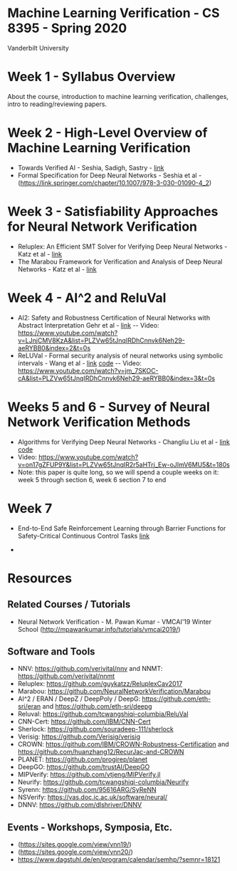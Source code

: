 # Machine Learning Verification - CS 8395 - Spring 2020
Vanderbilt University

# Week 1 - Syllabus Overview
About the course, introduction to machine learning verification, challenges, intro to reading/reviewing papers.

# Week 2 - High-Level Overview of Machine Learning Verification

- Towards Verified AI - Seshia, Sadigh, Sastry - [link](https://arxiv.org/abs/1606.08514)
- Formal Specification for Deep Neural Networks - Seshia et al - (https://link.springer.com/chapter/10.1007/978-3-030-01090-4_2)

# Week 3 - Satisfiability Approaches for Neural Network Verification

- Reluplex: An Efficient SMT Solver for Verifying Deep Neural Networks - Katz et al - [link](https://link.springer.com/chapter/10.1007/978-3-319-63387-9_5)
- The Marabou Framework for Verification and Analysis of Deep Neural Networks - Katz et al - [link](https://link.springer.com/chapter/10.1007/978-3-030-25540-4_26)

# Week 4 - AI^2 and ReluVal

- AI2: Safety and Robustness Certification of Neural Networks with Abstract Interpretation
Gehr et al - [link](https://ieeexplore.ieee.org/document/8418593)
-- Video: https://www.youtube.com/watch?v=LJnjCMV8KzA&list=PLZVw65tJnqIRDhCnnvk6Neh29-aeRYBB0&index=2&t=0s
- ReLUVal - Formal security analysis of neural networks using symbolic intervals - Wang et al - [link](https://dl.acm.org/doi/10.5555/3277203.3277323) [code](https://github.com/tcwangshiqi-columbia/ReluVal)
-- Video: https://www.youtube.com/watch?v=jm_7SKOC-cA&list=PLZVw65tJnqIRDhCnnvk6Neh29-aeRYBB0&index=3&t=0s

# Weeks 5 and 6 - Survey of Neural Network Verification Methods

- Algorithms for Verifying Deep Neural Networks - Changliu Liu et al - [link](https://arxiv.org/abs/1903.06758) [code](https://github.com/sisl/NeuralVerification.jl)
- Video: https://www.youtube.com/watch?v=on17gZFUP9Y&list=PLZVw65tJnqIR2r5aHTrj_Ew-oJImV6MU5&t=180s
- Note: this paper is quite long, so we will spend a couple weeks on it: week 5 through section 6, week 6 section 7 to end

# Week 7

- End-to-End Safe Reinforcement Learning through Barrier Functions for Safety-Critical Continuous Control Tasks [link](https://arxiv.org/abs/1903.08792)

- 

# Resources

## Related Courses / Tutorials

- Neural Network Verification - M. Pawan Kumar - VMCAI'19 Winter School (http://mpawankumar.info/tutorials/vmcai2019/)

## Software and Tools

- NNV: https://github.com/verivital/nnv and NNMT: https://github.com/verivital/nnmt
- Reluplex: https://github.com/guykatzz/ReluplexCav2017
- Marabou: https://github.com/NeuralNetworkVerification/Marabou
- AI^2 / ERAN / DeepZ / DeepPoly / DeepG: https://github.com/eth-sri/eran and https://github.com/eth-sri/deepg
- Reluval: https://github.com/tcwangshiqi-columbia/ReluVal
- CNN-Cert: https://github.com/IBM/CNN-Cert
- Sherlock: https://github.com/souradeep-111/sherlock
- Verisig: https://github.com/Verisig/verisig
- CROWN: https://github.com/IBM/CROWN-Robustness-Certification and https://github.com/huanzhang12/RecurJac-and-CROWN
- PLANET: https://github.com/progirep/planet
- DeepGO: https://github.com/trustAI/DeepGO
- MIPVerify: https://github.com/vtjeng/MIPVerify.jl
- Neurify: https://github.com/tcwangshiqi-columbia/Neurify
- Syrenn: https://github.com/95616ARG/SyReNN
- NSVerify: https://vas.doc.ic.ac.uk/software/neural/
- DNNV: https://github.com/dlshriver/DNNV

## Events - Workshops, Symposia, Etc.

- (https://sites.google.com/view/vnn19/)
- (https://sites.google.com/view/vnn20/)
- https://www.dagstuhl.de/en/program/calendar/semhp/?semnr=18121
